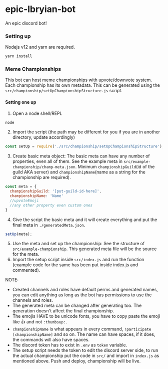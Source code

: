 # epic-lbryian-bot
An epic discord bot!

### Setting up
Nodejs v12 and yarn are required.
```bash
yarn install
```

###  Meme Championships
This bot can host meme championships with upvote/downvote system.
Each championship has its own metadata. This can be generated using the `src/championship/setUpChampionshipStructure.js` script.

#### Setting one up
1. Open a node shell/REPL
```bash
node
```

2. Import the script (the path may be different for you if you are in another directory, update accordingly)
```js
const setUp = require('./src/championship/setUpChampionshipStructure');
```

3. Create basic meta object: The basic meta can have any number of properties, even all of them. See the example meta in `src/example-championship/champ-meta.json`. Minimum `championshipGuild`(id of the guild AKA server) and `championshipName`(name as a string for the championship are required).
```js
const meta = {
  championshipGuild: '[put-guild-id-here]',
  championshipName: 'Name'
  //upvoteEmoji
  //any other property even custom ones
}
```

4. Give the script the basic meta and it will create everything and put the final meta in `./generatedMeta.json`.
```js
setUp(meta);
```
5. Use the meta and set up the championship: See the structure of `src/example-championship`. This generated meta file will be the source for the meta.
5. Import the setup script inside `src/index.js` and run the function (example code for the same has been put inside index.js and commented).

NOTE: 
- Created channels and roles have default perms and generated names, you can edit anything as long as the bot has permissions to use the channels and roles.
- The generated meta can be changed after generating too. The generation doesn't affect the final championship.
- The emojis HAVE to be unicode fonts, you have to copy paste the emoji like 👍 and not `:thumbsup:`.
- `championshipName` is what appears in every command, `!participate [championshipName]` and so on. The name can have spaces, if it does, the commands will also have spaces.
- The discord token has to exist in `.env` as `token` variable.
- The setup script needs the token to edit the discord server side, to run the actual championship put the code in `src/` and import in `index.js` as mentioned above. Push and deploy, championship will be live.